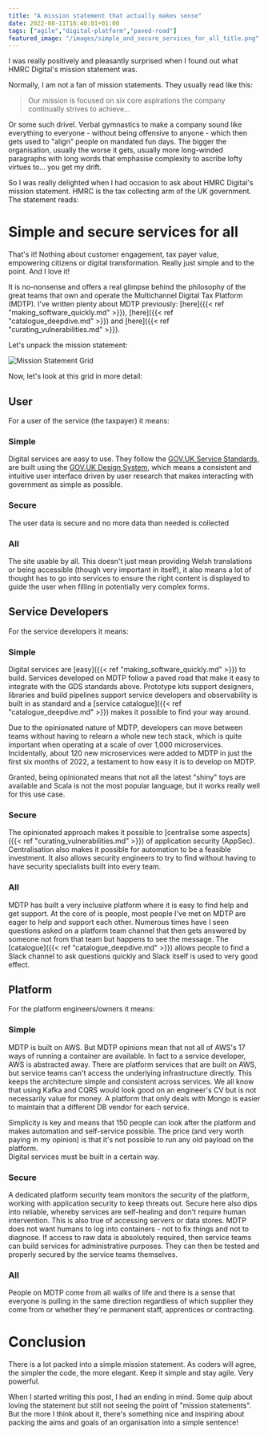 ```yaml
---
title: "A mission statement that actually makes sense"
date: 2022-08-11T16:40:01+01:00
tags: ["agile","digital-platform","paved-road"]
featured_image: "/images/simple_and_secure_services_for_all_title.png"
---
```


I was really positively and pleasantly surprised when I found out what HMRC Digital's mission statement was. 

Normally, I am not a fan of mission statements. They usually read like this:  

> Our mission is focused on six core aspirations the company continually strives to achieve...

Or some such drivel. Verbal gymnastics to make a company sound like everything to everyone - without being offensive
to anyone - which then gets used to "align" people on mandated fun days.  The bigger the organisation, usually the 
worse it gets, usually more long-winded paragraphs with long words that emphasise complexity to ascribe lofty virtues
to... you get my drift.

So I was really delighted when I had occasion to ask about HMRC Digital's mission statement. HMRC is the tax collecting
arm of the UK government.  The statement reads:

# Simple and secure services for all

That's it! Nothing about customer engagement, tax payer value, empowering citizens or digital transformation.  Really
just simple and to the point. And I love it! 

It is no-nonsense and offers a real glimpse behind the philosophy of the great teams that own and operate the 
Multichannel Digital Tax Platform (MDTP).  I've written plenty about MDTP previously: [here]({{< ref "making_software_quickly.md" >}}),
[here]({{< ref "catalogue_deepdive.md" >}}) and [here]({{< ref "curating_vulnerabilities.md" >}}).

Let's unpack the mission statement:

![Mission Statement Grid](/images/simple_and_secure_services_for_all_grid.png)

Now, let's look at this grid in more detail:

## User

For a user of the service (the taxpayer) it means:

### Simple

Digital services are easy to use.  They follow the [GOV.UK Service Standards](https://www.gov.uk/service-manual/service-standard),
are built using the [GOV.UK Design System](https://design-system.service.gov.uk), which means a consistent and
intuitive user interface driven by user research that makes interacting with government as simple as possible.

### Secure

The user data is secure and no more data than needed is collected

### All

The site usable by all. This doesn't just mean providing Welsh translations or being accessible (though very important
in itself), it also means a lot of thought has to go into services to ensure the right content is displayed to guide the
user when filling in potentially very complex forms.

## Service Developers

For the service developers it means:

### Simple

Digital services are [easy]({{< ref "making_software_quickly.md" >}}) to build. Services developed on MDTP follow a 
paved road that make it easy to integrate with the GDS standards above.  Prototype kits support designers, libraries and build pipelines support 
service developers and observability is built in as standard and a [service catalogue]({{< ref "catalogue_deepdive.md" >}})
makes it possible to find your way around.  

Due to the opinionated nature of MDTP, developers
can move between teams without having to relearn a whole new tech stack, which is quite important when operating
at a scale of over 1,000 microservices.  Incidentally, about 120 new microservices were added to MDTP in just the first
six months of 2022, a testament to how easy it is to develop on MDTP.  

Granted, being opinionated means that not 
all the latest "shiny" toys are available and Scala is not the most popular language, but it works really well for
this use case.

### Secure

The opinionated approach makes it possible to [centralise some aspects]({{< ref "curating_vulnerabilities.md" >}}) of 
application security (AppSec).  Centralisation also makes it possible for automation to be a feasible investment.  It also 
allows security engineers to try to find without having to have security specialists built into every team.  

### All

MDTP has built a very inclusive platform where it is easy to find help and get support.  At the core of is people,
most people I've met on MDTP are eager to help and support each other.  Numerous times have I seen questions asked on
a platform team channel that then gets answered by someone not from that team but happens to see the message.  The
[catalogue]({{< ref "catalogue_deepdive.md" >}}) allows people to find a Slack channel to ask questions quickly and
Slack itself is used to very good effect.  

## Platform

For the platform engineers/owners it means:

### Simple

MDTP is built on AWS. But MDTP opinions mean that not all of AWS's 17 ways of running a container are available.  In
fact to a service developer, AWS is abstracted away.  There are platform services that are built on AWS, but service
teams can't access the underlying infrastructure directly.  This keeps the architecture simple and consistent across
services.  We all know that using Kafka and CQRS would look good on an engineer's CV but is not necessarily value
for money.  A platform that only deals with Mongo is easier to maintain that a different DB vendor for each service.

Simplicity is key and means that 150 people can look after the platform and makes automation and self-service possible.
The price (and very worth paying in my opinion) is that it's not possible to run any old payload on the platform.  
Digital services must be built in a certain way.

### Secure

A dedicated platform security team monitors the security of the platform, working with application security to keep 
threats out.  Secure here also dips into reliable, whereby services are self-healing and don't require human intervention.
This is also true of accessing servers or data stores.  MDTP does not want humans to log into containers - not to fix 
things and not to diagnose.  If access to raw data is absolutely required, then service teams can build services for
administrative purposes.  They can then be tested and properly secured by the service teams themselves.

### All

People on MDTP come from all walks of life and there is a sense that
everyone is pulling in the same direction regardless of which supplier they come from or whether they're permanent staff,
apprentices or contracting.

# Conclusion

There is a lot packed into a simple mission statement.  As coders will agree, the simpler the code, the more elegant.
Keep it simple and stay agile.  Very powerful.

When I started writing this post, I had an ending in mind.  Some quip about loving the statement but still not seeing
the point of "mission statements".  But the more I think about it, there's something nice and inspiring about
packing the aims and goals of an organisation into a simple sentence!